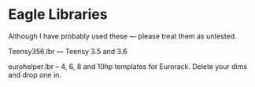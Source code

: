 # Eagle Libraries

Although I have probably used these — please treat them as untested.

Teensy356.lbr — Teensy 3.5 and 3.6

eurohelper.lbr – 4, 6, 8 and 10hp templates for Eurorack. Delete your dims and drop one in.
